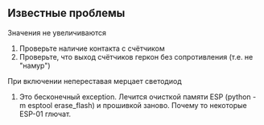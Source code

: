 

## Известные проблемы 

Значения не увеличиваются
1. Проверьте наличие контакта с счётчиком
2. Проверьте, что выход счётчиков геркон без сопротивления (т.е. не "намур")

При включении непереставая мерцает светодиод
1. Это бесконечный exception. Лечится очисткой памяти ESP (python -m esptool erase_flash) и прошивкой  заново. Почему то некоторые ESP-01 глючат. 

